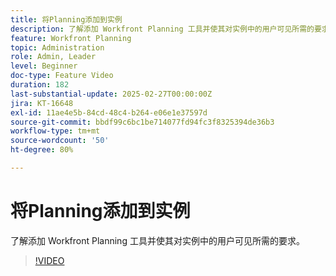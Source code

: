 ```yaml
---
title: 将Planning添加到实例
description: 了解添加 Workfront Planning 工具并使其对实例中的用户可见所需的要求。
feature: Workfront Planning
topic: Administration
role: Admin, Leader
level: Beginner
doc-type: Feature Video
duration: 182
last-substantial-update: 2025-02-27T00:00:00Z
jira: KT-16648
exl-id: 11ae4e5b-84cd-48c4-b264-e06e1e37597d
source-git-commit: bbdf99c6bc1be714077fd94fc3f8325394de36b3
workflow-type: tm+mt
source-wordcount: '50'
ht-degree: 80%

---
```


# 将Planning添加到实例

了解添加 Workfront Planning 工具并使其对实例中的用户可见所需的要求。

>[!VIDEO](https://video.tv.adobe.com/v/3447930/?learn=on&enablevpops=1)
